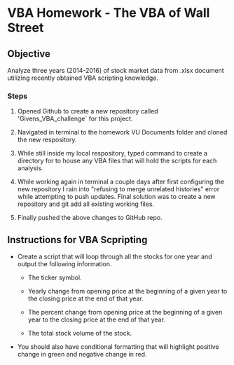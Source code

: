 <!--# Givens_VBA_challenge -->
# VBA Homework - The VBA of Wall Street

## Objective

Analyze three years (2014-2016) of stock market data from .xlsx document utilizing recently obtained VBA scripting knowledge.


### Steps

1. Opened Github to create a new repository called 'Givens_VBA_challenge` for this project.

2. Navigated in terminal to the homework VU Documents folder and cloned the new respository.

3. While still inside my local respository, typed command <mkdir VBAstocks> to create a directory for to house any VBA files that will hold the scripts for each analysis.

4. While working again in terminal a couple days after first configuring the new repository I rain into "refusing to merge unrelated histories" error while attempting to push updates. Final solution was to create a new repository and git add all existing working files. 

5. Finally pushed the above changes to GitHub repo.


## Instructions for VBA Scpripting 

* Create a script that will loop through all the stocks for one year and output the following information.

  * The ticker symbol.

  * Yearly change from opening price at the beginning of a given year to the closing price at the end of that year.

  * The percent change from opening price at the beginning of a given year to the closing price at the end of that year.

  * The total stock volume of the stock.

* You should also have conditional formatting that will highlight positive change in green and negative change in red.